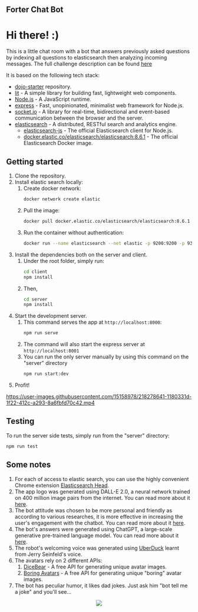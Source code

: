 ## Forter Chat Bot

# Hi there! :)

This is a little chat room with a bot that answers previously asked questions by indexing all questions to elasticsearch
then analyzing incoming messages.
The full challenge description can be
found [here](https://docs.google.com/document/d/1g9d3-i1bCUSCMYMcodb_YKX6J8K2QmeVT4S4qUyeZH8/edit?usp=sharing)

It is based on the following tech stack:

* [dojo-starter](https://github.com/lirown/dojo-starter) repository.
* [lit](https://lit.dev/) - A simple library for building fast, lightweight web components.
* [Node.js](https://nodejs.org/) - A JavaScript runtime.
* [express](https://expressjs.com/) - Fast, unopinionated, minimalist web framework for Node.js.
* [socket.io](https://socket.io/) - A library for real-time, bidirectional and event-based communication between the
  browser and the server.
* [elasticsearch](https://www.elastic.co/elasticsearch/) - A distributed, RESTful search and analytics engine.
    * [elasticsearch-js](https://www.elastic.co/guide/en/elasticsearch/client/javascript-api/current/index.html) - The
      official Elasticsearch client for Node.js.
    * [docker.elastic.co/elasticsearch/elasticsearch:8.6.1](https://www.docker.elastic.co/r/elasticsearch/elasticsearch) -
      The official Elasticsearch Docker image.

## Getting started

1. Clone the repository.
2. Install elastic search locally:
    1. Create docker network:
       ```bash
       docker network create elastic
       ``` 
    2. Pull the image:
       ```bash
       docker pull docker.elastic.co/elasticsearch/elasticsearch:8.6.1
       ```
    3. Run the container without authentication:
       ```bash
       docker run --name elasticsearch --net elastic -p 9200:9200 -p 9300:9300 -e "discovery.type=single-node"  -e "xpack.security.enabled=false" -t docker.elastic.co/elasticsearch/elasticsearch:8.6.1
       ```
3. Install the dependencies both on the server and client.
    1. Under the root folder, simply run:
       ```bash
       cd client 
       npm install
       ```
    2. Then,
       ```bash
       cd server
       npm install
       ```
4. Start the development server.
    1. This command serves the app at `http://localhost:8000`:
       ```bash
       npm run serve
       ```
    2. The command will also start the express server at `http://localhost:8001`
    3. You can run the only server manually by using this command on the "server" directory
       ```bash
       npm run start:dev
       ```
5. Profit!

https://user-images.githubusercontent.com/15158978/218278641-1180331d-1f22-412c-a293-8a6fbfd70c42.mp4

## Testing

To run the server side tests, simply run from the "server" directory:

```bash
npm run test
```

## Some notes

1. For each of access to elastic search, you can use the highly convenient Chrome
   extension [Elasticsearch Head](https://chrome.google.com/webstore/detail/multi-elasticsearch-head/cpmmilfkofbeimbmgiclohpodggeheim).
2. The app logo was generated using DALL-E 2.0, a neural network trained on 400 million image pairs from the internet.
   You can read more about it [here](https://openai.com/blog/dall-e/).
3. The bot attitude was chosen to be more personal and friendly as according to various researches, it is more
   effective in increasing the user's engagement with the chatbot. You can read more about
   it [here](https://www.mdpi.com/0718-1876/17/1/11).
4. The bot's answers were generated using ChatGPT, a large-scale generative pre-trained language model. You can read
   more about it [here](https://chat.openai.com/chat).
5. The robot's welcoming voice was generated using [UberDuck](https://app.uberduck.ai) learnt from Jerry Seinfeld's
   voice.
6. The avatars rely on 2 different APIs:
    1. [DiceBear](https://dicebear.com/) - A free API for generating unique avatar images.
    2. [Boring Avatars](https://boringavatars.com/) - A free API for generating unique "boring" avatar images.
7. The bot has peculiar humor, it likes dad jokes. Just ask him "bot tell me a joke" and you'll see...

<p align="center">
  <img src="https://user-images.githubusercontent.com/15158978/218278924-e642b2f3-7cde-405e-b25a-a3da84c7c55d.gif">
</p>
